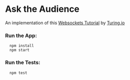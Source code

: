 # Ask the Audience

An implementation of this [Websockets Tutorial](https://github.com/turingschool/lesson_plans/blob/master/ruby_04-apis_and_scalability/websockets_workshop.markdown) by [Turing.io](http://turing.io)

### Run the App:

```
  npm install
  npm start
```

### Run the Tests:

```
  npm test
```
